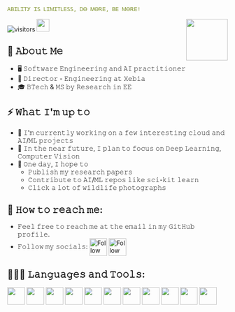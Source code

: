 ```yaml
ᎪᏴᏆᏞᏆᎢᎩ ᏆᏚ ᏞᏆᎷᏆᎢᏞᎬᏚᏚ, ᎠᎾ ᎷᎾᎡᎬ, ᏴᎬ ᎷᎾᎡᎬ!
```
![visitors](https://vbr.nathanchung.dev/badge?page_id=AKGanesh.AKGanesh) 
<img src="https://github.com/sciencepal/sciencepal/blob/master/assets/Hi.gif" width="29px"/>
<img src="https://github.com/AKGanesh/AKGanesh/assets/13330698/af6e67e0-270c-4a73-aa6b-977b9ef9d40d" height="95px" align="right"/>

## :book: 𝙰𝚋𝚘𝚞𝚝 𝙼𝚎 
- 🖥 𝚂𝚘𝚏𝚝𝚠𝚊𝚛𝚎 𝙴𝚗𝚐𝚒𝚗𝚎𝚎𝚛𝚒𝚗𝚐 𝚊𝚗𝚍 𝙰𝙸 𝚙𝚛𝚊𝚌𝚝𝚒𝚝𝚒𝚘𝚗𝚎𝚛
- 💼 𝙳𝚒𝚛𝚎𝚌𝚝𝚘𝚛 - 𝙴𝚗𝚐𝚒𝚗𝚎𝚎𝚛𝚒𝚗𝚐 𝚊𝚝 𝚇𝚎𝚋𝚒𝚊
- 🎓 𝙱𝚃𝚎𝚌𝚑 & 𝙼𝚂 𝚋𝚢 𝚁𝚎𝚜𝚎𝚊𝚛𝚌𝚑 𝚒𝚗 𝙴𝙴

## ⚡ 𝚆𝚑𝚊𝚝 𝙸'𝚖 𝚞𝚙 𝚝𝚘
- 🔨 𝙸'𝚖 𝚌𝚞𝚛𝚛𝚎𝚗𝚝𝚕𝚢 𝚠𝚘𝚛𝚔𝚒𝚗𝚐 𝚘𝚗 𝚊 𝚏𝚎𝚠 𝚒𝚗𝚝𝚎𝚛𝚎𝚜𝚝𝚒𝚗𝚐 𝚌𝚕𝚘𝚞𝚍 𝚊𝚗𝚍 𝙰𝙸/𝙼𝙻 𝚙𝚛𝚘𝚓𝚎𝚌𝚝𝚜
- 🎯 𝙸𝚗 𝚝𝚑𝚎 𝚗𝚎𝚊𝚛 𝚏𝚞𝚝𝚞𝚛𝚎, 𝙸 𝚙𝚕𝚊𝚗 𝚝𝚘 𝚏𝚘𝚌𝚞𝚜 𝚘𝚗 𝙳𝚎𝚎𝚙 𝙻𝚎𝚊𝚛𝚗𝚒𝚗𝚐, 𝙲𝚘𝚖𝚙𝚞𝚝𝚎𝚛 𝚅𝚒𝚜𝚒𝚘𝚗
- 🤞 𝙾𝚗𝚎 𝚍𝚊𝚢, 𝙸 𝚑𝚘𝚙𝚎 𝚝𝚘
  - 𝙿𝚞𝚋𝚕𝚒𝚜𝚑 𝚖𝚢 𝚛𝚎𝚜𝚎𝚊𝚛𝚌𝚑 𝚙𝚊𝚙𝚎𝚛𝚜
  - 𝙲𝚘𝚗𝚝𝚛𝚒𝚋𝚞𝚝𝚎 𝚝𝚘 𝙰𝙸/𝙼𝙻 𝚛𝚎𝚙𝚘𝚜 𝚕𝚒𝚔𝚎 𝚜𝚌𝚒-𝚔𝚒𝚝 𝚕𝚎𝚊𝚛𝚗
  - 𝙲𝚕𝚒𝚌𝚔 𝚊 𝚕𝚘𝚝 𝚘𝚏 𝚠𝚒𝚕𝚍𝚕𝚒𝚏𝚎 𝚙𝚑𝚘𝚝𝚘𝚐𝚛𝚊𝚙𝚑𝚜

## 🔭 𝙷𝚘𝚠 𝚝𝚘 𝚛𝚎𝚊𝚌𝚑 𝚖𝚎:
- 𝙵𝚎𝚎𝚕 𝚏𝚛𝚎𝚎 𝚝𝚘 𝚛𝚎𝚊𝚌𝚑 𝚖𝚎 𝚊𝚝 𝚝𝚑𝚎 𝚎𝚖𝚊𝚒𝚕 𝚒𝚗 𝚖𝚢 𝙶𝚒𝚝𝙷𝚞𝚋 𝚙𝚛𝚘𝚏𝚒𝚕𝚎.
- 𝙵𝚘𝚕𝚕𝚘𝚠 𝚖𝚢 𝚜𝚘𝚌𝚒𝚊𝚕𝚜: 
 [<img src="https://github.com/AKGanesh/AKGanesh/assets/13330698/3c3ff354-eef9-4d37-92fd-d4c449cd1d05" height="40em" align="center" alt="Follow Ganesh on LinkedIn" title="Follow Ganesh on LinkedIn"/>](https://linkedin.com/in/akganesh)
 [<img src="https://github.com/AKGanesh/AKGanesh/assets/13330698/294a180b-0cf7-4936-92b2-d880aec57042" height="40em" align="center" alt="Follow Ganesh on Twitter" title="Follow Ganesh on Twitter"/>](https://twitter.com/AKGanesh)

## 👨🏻‍💻 𝙻𝚊𝚗𝚐𝚞𝚊𝚐𝚎𝚜 𝚊𝚗𝚍 𝚃𝚘𝚘𝚕𝚜:

<img src="https://github.com/AKGanesh/AKGanesh/assets/13330698/3196b24e-91e8-4542-878f-cd5e9b637f44" height="40em"/>
<img src="https://github.com/AKGanesh/AKGanesh/assets/13330698/0a1d7e4c-3dc0-44eb-8008-423484be66c5" height="40em"/>
<img src="https://github.com/AKGanesh/AKGanesh/assets/13330698/4acbe002-6999-4579-b7dd-e4326e4a53f1" height="40em"/>
<img src="https://github.com/AKGanesh/AKGanesh/assets/13330698/6882e67f-fca5-4854-8e1e-33c0c9473a55" height="40em"/>
<img src="https://github.com/AKGanesh/AKGanesh/assets/13330698/8d49e80b-a17c-4175-a1e9-86477c9272f0" height="40em"/>
<img src="https://github.com/AKGanesh/AKGanesh/assets/13330698/867541f1-f72a-40cd-8758-eed5091a63ae" height="40em"/>
<img src="https://github.com/AKGanesh/AKGanesh/assets/13330698/09642ff2-f13d-4739-8697-fa8936a9cfd9" height="40em"/>
<img src="https://github.com/AKGanesh/AKGanesh/assets/13330698/d2db159e-fb57-40f8-88b5-48bcd8f9f822" height="40em"/>
<img src="https://github.com/AKGanesh/AKGanesh/assets/13330698/2f69d4cc-7296-4b1f-9556-68c210a0ee14" height="40em"/>
<img src="https://github.com/AKGanesh/AKGanesh/assets/13330698/5aea0358-7a94-44eb-a4ea-3d9ec97889e2" height="40em"/>
<img src="https://github.com/AKGanesh/AKGanesh/assets/13330698/2ab35487-75aa-4539-b918-dc9129c59c2d" height="40em"/>

